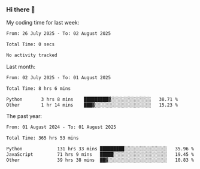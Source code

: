 ### Hi there 👋

My coding time for last week:

<!--START_SECTION:week-->

```txt
From: 26 July 2025 - To: 02 August 2025

Total Time: 0 secs

No activity tracked
```

<!--END_SECTION:week-->

Last month:

<!--START_SECTION:month-->

```txt
From: 02 July 2025 - To: 01 August 2025

Total Time: 8 hrs 6 mins

Python       3 hrs 8 mins    █████████▓░░░░░░░░░░░░░░░   38.71 %
Other        1 hr 14 mins    ███▓░░░░░░░░░░░░░░░░░░░░░   15.23 %
```

<!--END_SECTION:month-->

The past year:

<!--START_SECTION:year-->

```txt
From: 01 August 2024 - To: 01 August 2025

Total Time: 365 hrs 53 mins

Python             131 hrs 33 mins █████████░░░░░░░░░░░░░░░░   35.96 %
JavaScript         71 hrs 9 mins   █████░░░░░░░░░░░░░░░░░░░░   19.45 %
Other              39 hrs 38 mins  ██▓░░░░░░░░░░░░░░░░░░░░░░   10.83 %
```

<!--END_SECTION:year-->
